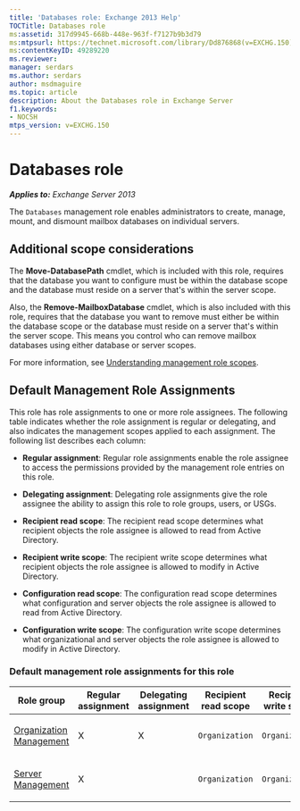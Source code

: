 ```yaml
---
title: 'Databases role: Exchange 2013 Help'
TOCTitle: Databases role
ms:assetid: 317d9945-668b-448e-963f-f7127b9b3d79
ms:mtpsurl: https://technet.microsoft.com/library/Dd876868(v=EXCHG.150)
ms:contentKeyID: 49289220
ms.reviewer: 
manager: serdars
ms.author: serdars
author: msdmaguire
ms.topic: article
description: About the Databases role in Exchange Server
f1.keywords:
- NOCSH
mtps_version: v=EXCHG.150
---
```


# Databases role

_**Applies to:** Exchange Server 2013_

The `Databases` management role enables administrators to create, manage, mount, and dismount mailbox databases on individual servers.

## Additional scope considerations

The **Move-DatabasePath** cmdlet, which is included with this role, requires that the database you want to configure must be within the database scope and the database must reside on a server that's within the server scope.

Also, the **Remove-MailboxDatabase** cmdlet, which is also included with this role, requires that the database you want to remove must either be within the database scope or the database must reside on a server that's within the server scope. This means you control who can remove mailbox databases using either database or server scopes.

For more information, see [Understanding management role scopes](understanding-management-role-scopes-exchange-2013-help.md).

## Default Management Role Assignments

This role has role assignments to one or more role assignees. The following table indicates whether the role assignment is regular or delegating, and also indicates the management scopes applied to each assignment. The following list describes each column:

  - **Regular assignment**: Regular role assignments enable the role assignee to access the permissions provided by the management role entries on this role.

  - **Delegating assignment**: Delegating role assignments give the role assignee the ability to assign this role to role groups, users, or USGs.

  - **Recipient read scope**: The recipient read scope determines what recipient objects the role assignee is allowed to read from Active Directory.

  - **Recipient write scope**: The recipient write scope determines what recipient objects the role assignee is allowed to modify in Active Directory.

  - **Configuration read scope**: The configuration read scope determines what configuration and server objects the role assignee is allowed to read from Active Directory.

  - **Configuration write scope**: The configuration write scope determines what organizational and server objects the role assignee is allowed to modify in Active Directory.

### Default management role assignments for this role

<table>
<colgroup>
<col>
<col>
<col>
<col>
<col>
<col>
<col>
</colgroup>
<thead>
<tr class="header">
<th>Role group</th>
<th>Regular assignment</th>
<th>Delegating assignment</th>
<th>Recipient read scope</th>
<th>Recipient write scope</th>
<th>Configuration read scope</th>
<th>Configuration write scope</th>
</tr>
</thead>
<tbody>
<tr class="odd">
<td><p><a href="organization-management-exchange-2013-help.md">Organization Management</a></p></td>
<td><p>X</p></td>
<td><p>X</p></td>
<td><p><code>Organization</code></p></td>
<td><p><code>Organization</code></p></td>
<td><p><code>OrganizationConfig</code></p></td>
<td><p><code>OrganizationConfig</code></p></td>
</tr>
<tr class="even">
<td><p><a href="server-management-exchange-2013-help.md">Server Management</a></p></td>
<td><p>X</p></td>
<td><p> </p></td>
<td><p><code>Organization</code></p></td>
<td><p><code>Organization</code></p></td>
<td><p><code>OrganizationConfig</code></p></td>
<td><p><code>OrganizationConfig</code></p></td>
</tr>
</tbody>
</table>
